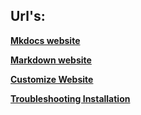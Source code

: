 ## **Url's:**

[**Mkdocs website**](https://www.mkdocs.org/)

[**Markdown website**](https://www.markdownguide.org/)

[**Customize Website**](https://squidfunk.github.io/mkdocs-material/setup/changing-the-colors/)

[**Troubleshooting Installation**](https://squidfunk.github.io/mkdocs-material/troubleshooting/)